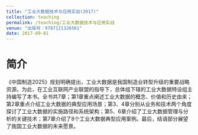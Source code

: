 ```yaml
---
title: "工业大数据技术与应用实战(2017)"
collection: teaching
permalink: /teaching/工业大数据技术与应用实战
venue: "出版号：9787121326561"
date: 2017-09-01
---
```


简介
======
《中国制造2025》规划明确提出，工业大数据是我国制造业转型升级的重要战略资源。为此，在工业互联网产业联盟的指导下，总体组下辖的工业大数据特设组主持编写了本书。全书共7章；第1章重点阐述工业大数据的概念、价值和历史由来；第2章重点介绍工业大数据的典型应用场景；第3、4章分别从业务和技术两个角度探讨了工业大数据的实施路径和系统架构；第5、6章介绍了工业大数据管理与分析的关键技术；第7章介绍了8个工业大数据典型应用案例。最后，结语部分展望了我国工业大数据的未来愿景。
